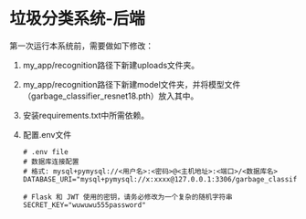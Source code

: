 # 垃圾分类系统-后端

第一次运行本系统前，需要做如下修改：

1. my_app/recognition路径下新建uploads文件夹。

2. my_app/recognition路径下新建model文件夹，并将模型文件（garbage_classifier_resnet18.pth）放入其中。

3. 安装requirements.txt中所需依赖。

4. 配置.env文件

	```
	# .env file
	# 数据库连接配置
	# 格式: mysql+pymysql://<用户名>:<密码>@<主机地址>:<端口>/<数据库名>
	DATABASE_URI="mysql+pymysql://x:xxxx@127.0.0.1:3306/garbage_classification_system"
	
	# Flask 和 JWT 使用的密钥，请务必修改为一个复杂的随机字符串
	SECRET_KEY="wuwuwu555password"
	```

	
